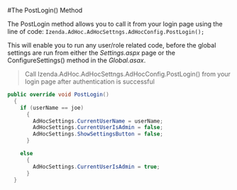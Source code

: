 #The PostLogin() Method

The PostLogin method allows you to call it from your login page using the line of code: ``Izenda.AdHoc.AdHocSettngs.AdHocConfig.PostLogin();``

This will enable you to run any user/role related code, before the global settings are run from either the _Settings.aspx_ page or the ConfigureSettings() method in the _Global.asax_. 

> Call Izenda.AdHoc.AdHocSettngs.AdHocConfig.PostLogin() from your login
> page after authentication is successful

```csharp
public override void PostLogin()
  { 
    if (userName == joe)
      {
        AdHocSettings.CurrentUserName = userName;
        AdHocSettings.CurrentUserIsAdmin = false;
        AdHocSettings.ShowSettingsButton = false;
      }

    else
      {
        AdHocSettings.CurrentUserIsAdmin = true;
      }
  }
```